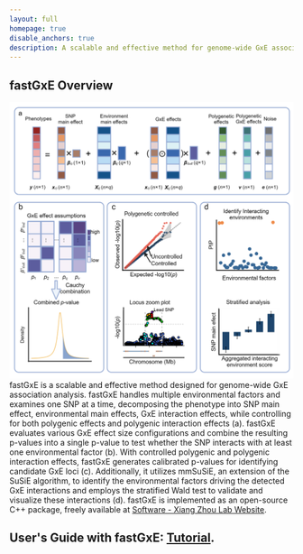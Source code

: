 ```yaml
---
layout: full
homepage: true
disable_anchors: true
description: A scalable and effective method for genome-wide GxE association analysis 
---
```

## fastGxE Overview
![iDEA\_pipeline](./images/overview.v1.0.png)
fastGxE is a scalable and effective method designed for genome-wide GxE association analysis. fastGxE handles multiple environmental factors and examines one SNP at a time, decomposing the phenotype into SNP main effect, environmental main effects, GxE interaction effects, while controlling for both polygenic effects and polygenic interaction effects (a). fastGxE evaluates various GxE effect size configurations and combine the resulting p-values into a single p-value to test whether the SNP interacts with at least one environmental factor (b). With controlled polygenic and polygenic interaction effects, fastGxE generates calibrated p-values for identifying candidate GxE loci (c). Additionally, it utilizes mmSuSiE, an extension of the SuSiE algorithm, to identify the environmental factors driving the detected GxE interactions and employs the stratified Wald test to validate and visualize these interactions (d). fastGxE is implemented as an open-source C++ package, freely available at [Software - Xiang Zhou Lab Website](https://xiangzhou.github.io/software/). 

## User's Guide with fastGxE: [Tutorial](http://www.chaoning.org/fastGxE/documentation/03_Tutorial.html).

